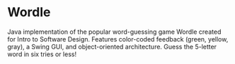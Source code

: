 # Wordle
Java implementation of the popular word-guessing game Wordle created for Intro to Software Design. Features color-coded feedback (green, yellow, gray), a Swing GUI, and object-oriented architecture. Guess the 5-letter word in six tries or less!
